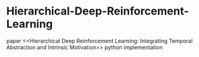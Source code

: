 # Hierarchical-Deep-Reinforcement-Learning
paper &lt;&lt;Hierarchical Deep Reinforcement Learning: Integrating Temporal Abstraction and Intrinsic Motivation>> python implementation
